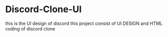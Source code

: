 # Discord-Clone-UI
this is the UI design of discord this project consist of UI DESIGN and HTML coding of discord clone
